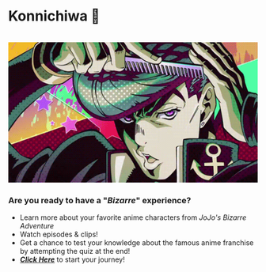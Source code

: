 # Konnichiwa 👋

&nbsp; &nbsp; &nbsp; &nbsp; &nbsp; &nbsp; &nbsp; &nbsp; &nbsp; &nbsp; &nbsp; &nbsp; &nbsp; &nbsp; &nbsp; &nbsp; <img src="img/jojo.gif" alt="Jojo GIF"/>

### Are you ready to have a "*Bizarre*" experience?

* Learn more about your favorite anime characters from *JoJo's Bizarre Adventure* 
* Watch episodes & clips!
* Get a chance to test your knowledge about the famous anime franchise by attempting the quiz at the end!
* [***Click Here***](https://awesome-heisenberg-271071.netlify.app/) to start your journey!
